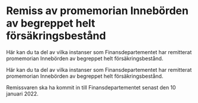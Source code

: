 # Remiss av promemorian Innebörden av begreppet helt försäkringsbestånd

Här kan du ta del av vilka instanser som Finansdepartementet har remitterat promemorian Innebörden av begreppet helt försäkringsbestånd.

Här kan du ta del av vilka instanser som Finansdepartementet har remitterat promemorian Innebörden av begreppet helt försäkringsbestånd.

Remissvaren ska ha kommit in till Finansdepartementet senast den 10 januari 2022.
